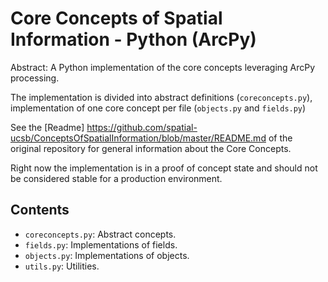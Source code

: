 Core Concepts of Spatial Information - Python (ArcPy)
=============================================

Abstract: A Python implementation of the core concepts leveraging ArcPy processing.

The implementation is divided into abstract definitions (`coreconcepts.py`),
implementation of one core concept per file (`objects.py` and `fields.py`)

See the [Readme] https://github.com/spatial-ucsb/ConceptsOfSpatialInformation/blob/master/README.md of the original repository for general information about the Core Concepts.

Right now the implementation is in a proof of concept state and should not be considered stable for a production environment.

Contents
----------------------

- `coreconcepts.py`: Abstract concepts.
- `fields.py`: Implementations of fields.
- `objects.py`: Implementations of objects.
- `utils.py`: Utilities.

